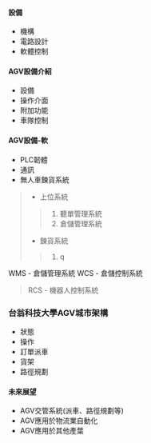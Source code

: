 #### 設備
 - 機構
 - 電路設計
 - 軟體控制
  

#### AGV設備介紹
 - 設備
 - 操作介面
 - 附加功能
 - 車隊控制


#### AGV設備-軟
 - PLC韌體
 - 通訊
 - 無人車鍊貨系統
> - 上位系統
> > 1. 聽單管理系統
> > 2. 倉儲管理系統
> - 鍊貨系統
> > 1. q

WMS - 倉儲管理系統
WCS - 倉儲控制系統
> RCS - 機器人控制系統

### 台翁科技大學AGV城市架構
 - 狀態
 - 操作
 - 訂單派車
 - 貨架
 - 路徑規劃

#### 未來展望
 - AGV交管系統(派車、路徑規劃等)
 - AGV應用於物流業自動化
 - AGV應用於其他產葉